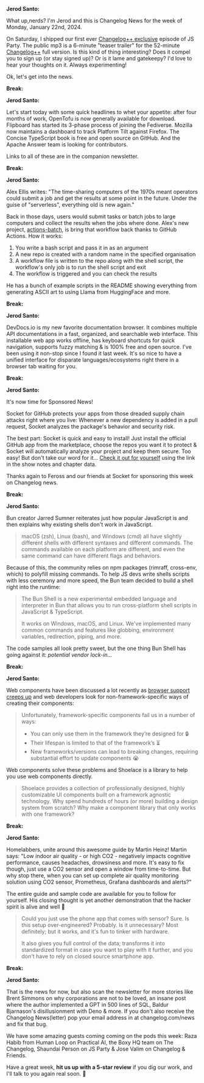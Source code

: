 **Jerod Santo:**

What up,nerds? I'm Jerod and this is Changelog News for the week of Monday, January 22nd, 2024.

On Saturday, I shipped our first ever [Changelog++ exclusive](https://changelog.com/jsparty/plusplus-308-pre-party) episode of JS Party. The public mp3 is a 6-minute "teaser trailer" for the 52-minute [Changelog++](https://changelog.com/++) full version. Is this kind of thing interesting? Does it compel you to sign up (or stay signed up)? Or is it lame and gatekeepy? I'd love to hear your thoughts on it. Always experimenting!

Ok, let's get into the news.

**Break:**

**Jerod Santo:**

Let's start today with some quick headlines to whet your appetite: after four months of work, OpenTofu is now generally available for download. Flipboard has started its 3-phase process of joining the Fediverse. Mozilla now maintains a dashboard to track Platform Tilt against Firefox. The Concise TypeScript book is free and open source on GitHub. And the Apache Answer team is looking for contributors.

Links to all of these are in the companion newsletter.

**Break:**

**Jerod Santo:**

Alex Ellis writes: "The time-sharing computers of the 1970s meant operators could submit a job and get the results at some point in the future. Under the guise of "serverless", everything old is new again."

Back in those days, users would submit tasks or batch jobs to large computers and collect the results when the jobs where done. Alex's new project, [actions-batch](https://github.com/alexellis/actions-batch), is bring that workflow back thanks to GitHub Actions. How it works:

1. You write a bash script and pass it in as an argument
2. A new repo is created with a random name in the specified organisation
3. A workflow file is written to the repo along with the shell script, the workflow's only job is to run the shell script and exit
4. The workflow is triggered and you can check the results

He has a bunch of example scripts in the README showing everything from generating ASCII art to using Llama from HuggingFace and more.

**Break:**

**Jerod Santo:**

DevDocs.io is my new favorite documentation browser. It combines multiple API documentations in a fast, organized, and searchable web interface. This installable web app works offline, has keyboard shortcuts for quick navigation, supports fuzzy matching & is 100% free and open source. I've been using it non-stop since I found it last week. It's so nice to have a unified interface for disparate languages/ecosystems right there in a browser tab waiting for you.

**Break:**

**Jerod Santo:**

It's now time for Sponsored News!

Socket for GitHub protects your apps from those dreaded supply chain attacks right where you live: Whenever a new dependency is added in a pull request, Socket analyzes the package's behavior and security risk.

The best part: Socket is quick and easy to install! Just install the official GitHub app from the marketplace, choose the repos you want it to protect & Socket will automatically analyze your project and keep them secure. Too easy! But don't take our word for it... [Check it out for yourself](https://socket.dev/features/GitHub?utm_source=changelog&utm_medium=newsletter&utm_campaign=changelog-news) using the link in the show notes and chapter data.

Thanks again to Feross and our friends at Socket for sponsoring this week on Changelog news.

**Break:**

**Jerod Santo:**

Bun creator Jarred Sumner reiterates just how popular JavaScript is and then explains why existing shells don't work in JavaScript.

> macOS (zsh), Linux (bash), and Windows (cmd) all have slightly different shells with different syntaxes and different commands. The commands available on each platform are different, and even the same command can have different flags and behaviors.

Because of this, the community relies on npm packages (rimraff, cross-env, which) to polyfill missing commands. To help JS devs write shells scripts with less ceremony and more speed, the Bun team decided to build a shell right into the runtime:

> The Bun Shell is a new experimental embedded language and interpreter in Bun that allows you to run cross-platform shell scripts in JavaScript & TypeScript.
>
> It works on Windows, macOS, and Linux. We've implemented many common commands and features like globbing, environment variables, redirection, piping, and more.

The code samples all look pretty sweet, but the one thing Bun Shell has going against it: _potential vendor lock-in..._

**Break:**

**Jerod Santo:**

Web components have been discussed a lot recently as [browser support creeps up](https://caniuse.com/custom-elementsv1) and web developers look for non-framework-specific ways of creating their components:

> Unfortunately, framework-specific components fail us in a number of ways:
>
> - You can only use them in the framework they’re designed for 🔒
> - Their lifespan is limited to that of the framework’s ⏳
> - New frameworks/versions can lead to breaking changes, requiring substantial effort to update components 😭

Web components solve these problems and Shoelace is a library to help you use web components directly.

> Shoelace provides a collection of professionally designed, highly customizable UI components built on a framework agnostic technology. Why spend hundreds of hours (or more) building a design system from scratch? Why make a component library that only works with one framework?



**Break:**

**Jerod Santo:**

Homelabbers, unite around this awesome guide by Martin Heinz! Martin says: "Low indoor air quality - or high CO2 - negatively impacts cognitive performance, causes headaches, drowsiness and more. It's easy to fix though, just use a CO2 sensor and open a window from time-to-time. But why stop there, when you can set up complete air quality monitoring solution using CO2 sensor, Prometheus, Grafana dashboards and alerts?"

The entire guide and sample code are available for you to follow for yourself. His closing thought is yet another demonstration that the hacker spirit is alive and well 🙌

> Could you just use the phone app that comes with sensor? Sure. Is this setup over-engineered? Probably. Is it unnecessary? Most definitely; but it works, and it's fun to tinker with hardware.
>
> It also gives you full control of the data; transforms it into standardized format in case you want to play with it further, and you don't have to rely on closed source smartphone app.

**Break:**

**Jerod Santo:**

That is the news for now, but also scan the newsletter for more stories like Brent Simmons on why corporations are not to be loved, an insane post where the author implemented a GPT in 500 lines of SQL, Baldur Bjarnason's disillusionment with Deno & more. If you don't also receive the Changelog News(letter) pop your email address in at changelog.com/news and fix that bug.

We have some amazing guests coming coming on the pods this week: Raza Habib from Human Loop on Practical AI, the Boxy HQ team on The Changelog, Shaundai Person on JS Party & Jose Valim on Changelog & Friends.

Have a great week, **hit us up with a 5-star review** if you dig our work, and I'll talk to you again real soon. 💚
